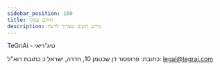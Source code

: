 ```yaml
---
sidebar_position: 100
title: חותם עסקי
description: מידע חשוב שצריך לדעת
---
```


TeGriAi - טיג׳ריאי

כתובת: פרופסור דן שכטמן 10, חדרה, ישראל
כ
כתובת דוא"ל: legal@tegrai.com

